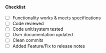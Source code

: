#### Checklist
- [ ] Functionality works & meets specifications
- [ ] Code reviewed
- [ ] Code unit/system tested
- [ ] User documentation updated
- [ ] Clean commits
- [ ] Added Feature/Fix to release notes